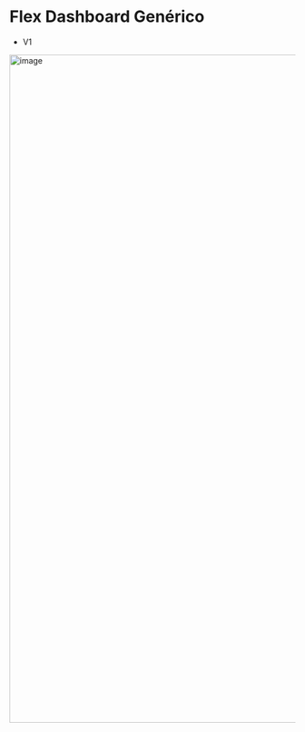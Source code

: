# Flex Dashboard Genérico


* V1
<img width="1177" alt="image" src="https://user-images.githubusercontent.com/50027703/171538122-fda2bfd8-3813-4ae4-b927-7ef9bf8d7339.png">

